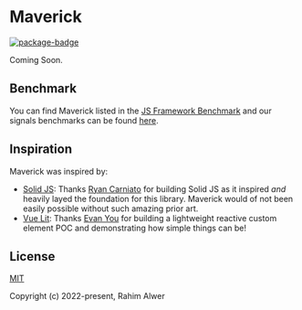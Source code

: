 # Maverick

[![package-badge]][package]

Coming Soon.

## Benchmark

You can find Maverick listed in the [JS Framework Benchmark](https://krausest.github.io/js-framework-benchmark/current.html)
and our signals benchmarks can be found [here](https://github.com/maverick-js/signals#benchmarks).

## Inspiration

Maverick was inspired by:

- [Solid JS][solidjs]: Thanks [Ryan Carniato][twitter-solid-author] for building Solid JS as it
  inspired _and_ heavily layed the foundation for this library. Maverick would of not been easily
  possible without such amazing prior art.
- [Vue Lit][vue-lit]: Thanks [Evan You][twitter-vue-author] for building a lightweight reactive
  custom element POC and demonstrating how simple things can be!

## License

[MIT](./LICENSE)

Copyright (c) 2022-present, Rahim Alwer

[package]: https://www.npmjs.com/package/maverick.js
[package-badge]: https://img.shields.io/npm/v/maverick.js/latest
[vue-lit]: https://github.com/yyx990803/vue-lit
[solidjs]: https://www.solidjs.com
[stackblitz-demo]: https://stackblitz.com/edit/maverick-js?embed=1&file=index.ts&hideExplorer=1&hideNavigation=1&view=editor
[twitter-vue-author]: https://twitter.com/youyuxi
[twitter-solid-author]: https://twitter.com/RyanCarniato
